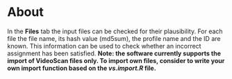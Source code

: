 # About

In the **Files** tab the input files can be checked for their plausibility. For each file the file name, its hash value (md5sum), the profile name and the ID are known. This information can be used to check whether an incorrect assignment has been satisfied. **Note: the software currently supports the import of VideoScan files only. To import own files, consider to write your own import function based on the *vs.import.R* file.**
